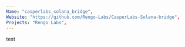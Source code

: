 ```yaml
---
Name: "casperlabs_solana_bridge",
Website: "https://github.com/Rengo-Labs/CasperLabs-Solana-bridge",
Projects: "Rengo Labs",
---
```

<!--lang:en--> 
test
<!--lang:es--] 
test
<!--lang:de--] 
test
<!--lang:fr--] 
test
<!--lang:pl--] 
test
<!--lang:uk--] 
test
[!--lang:*-->  
